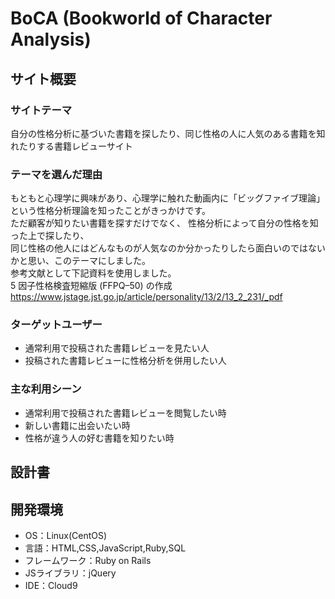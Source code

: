 # BoCA (Bookworld of Character Analysis)
## サイト概要
### サイトテーマ
<!--何を『目的』とし、どのような『分類』なのかを簡潔に書く-->
自分の性格分析に基づいた書籍を探したり、同じ性格の人に人気のある書籍を知れたりする書籍レビューサイト

### テーマを選んだ理由
<!--なぜこのようなテーマにしたかを説明する-->
もともと心理学に興味があり、心理学に触れた動画内に「ビッグファイブ理論」という性格分析理論を知ったことがきっかけです。<br>
ただ顧客が知りたい書籍を探すだけでなく、
性格分析によって自分の性格を知った上で探したり、<br>
同じ性格の他人にはどんなものが人気なのか分かったりしたら面白いのではないかと思い、このテーマにしました。<br>
参考文献として下記資料を使用しました。<br>
5 因子性格検査短縮版 (FFPQ–50) の作成   <br>
https://www.jstage.jst.go.jp/article/personality/13/2/13_2_231/_pdf

### ターゲットユーザー
<!--誰に使ってもらうかを具体的に記載する-->
* 通常利用で投稿された書籍レビューを見たい人
* 投稿された書籍レビューに性格分析を併用したい人

### 主な利用シーン
<!--どのような時に使うのかの状況を記載すること-->
* 通常利用で投稿された書籍レビューを閲覧したい時
* 新しい書籍に出会いたい時
* 性格が違う人の好む書籍を知りたい時


## 設計書
<!--テーマを設定・提出する時点では不要です-->

## 開発環境
- OS：Linux(CentOS)
- 言語：HTML,CSS,JavaScript,Ruby,SQL
- フレームワーク：Ruby on Rails
- JSライブラリ：jQuery
- IDE：Cloud9
